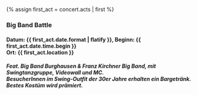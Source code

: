 {% assign first_act = concert.acts | first %}
### Big Band Battle
#### Datum: {{ first_act.date.format | flatify }}, Beginn: {{ first_act.date.time.begin }}<br>Ort: {{ first_act.location }}
<h5>
  Feat. Big Band Burghausen & Franz Kirchner Big Band, mit Swingtanzgruppe, Videowall und MC.<br>
  BesucherInnen im Swing-Outfit der 30er Jahre erhalten ein Bargetränk.<br>
  Bestes Kostüm wird prämiert.
</h5>

